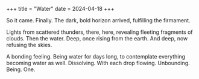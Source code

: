+++
title = "Water"
date = 2024-04-18
+++

So it came. Finally. The dark, bold horizon arrived, fulfilling the firmament.

Lights from scattered thunders, there, here, revealing fleeting fragments of
clouds.
Then the water. Deep, once rising from the earth. And deep, now refusing the
skies.

A bonding feeling. Being water for days long, to contemplate everything
becoming water as well. Dissolving. With each drop flowing. Unbounding. Being.
One.
